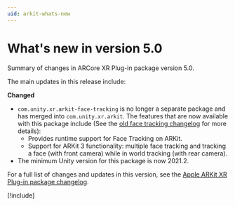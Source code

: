 ```yaml
---
uid: arkit-whats-new
---
```

# What's new in version 5.0

Summary of changes in ARCore XR Plug-in package version 5.0.

The main updates in this release include:

**Changed**

- `com.unity.xr.arkit-face-tracking` is no longer a separate package and has merged into `com.unity.xr.arkit`. The features that are now available with this package include (See the [old face tracking changelog](https://docs.unity3d.com/Packages/com.unity.xr.arkit-face-tracking@4.2/changelog/CHANGELOG.html) for more details):
  - Provides runtime support for Face Tracking on ARKit.
  - Support for ARKit 3 functionality: multiple face tracking and tracking a face (with front camera) while in world tracking (with rear camera).
- The minimum Unity version for this package is now 2021.2.

For a full list of changes and updates in this version, see the [Apple ARKit XR Plug-in package changelog](xref:arkit-changelog).

[!include[](snippets/apple-arkit-trademark.md)]
